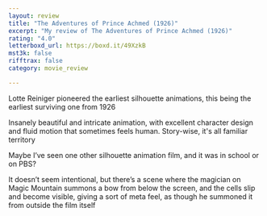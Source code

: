 ```yaml
---
layout: review
title: "The Adventures of Prince Achmed (1926)"
excerpt: "My review of The Adventures of Prince Achmed (1926)"
rating: "4.0"
letterboxd_url: https://boxd.it/49XzkB
mst3k: false
rifftrax: false
category: movie_review

---
```


Lotte Reiniger pioneered the earliest silhouette animations, this being the earliest surviving one from 1926

Insanely beautiful and intricate animation, with excellent character design and fluid motion that sometimes feels human. Story-wise, it's all familiar territory

Maybe I’ve seen one other silhouette animation film, and it was in school or on PBS?

It doesn’t seem intentional, but there’s a scene where the magician on Magic Mountain summons a bow from below the screen, and the cells slip and become visible, giving a sort of meta feel, as though he summoned it from outside the film itself